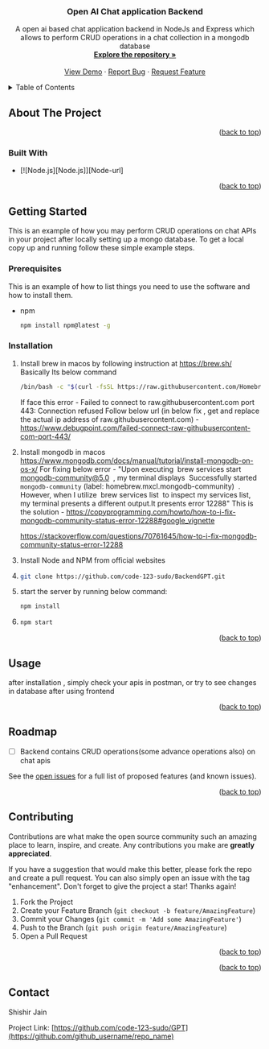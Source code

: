 <a name="readme-top"></a>
<br />
<div align="center">
  <a href="https://github.com/code-123-sudo/BackendGPT">
  </a>

<h3 align="center">Open AI Chat application Backend</h3>

  <p align="center">
    A open ai based chat application backend in NodeJs and Express which allows to perform CRUD operations in a chat collection in a mongodb database
    <br />
    <a href="https://github.com/code-123-sudo/BackendGPT"><strong>Explore the repository »</strong></a>
    <br />
    <br />
    <a href="https://github.com/code-123-sudo/BackendGPT">View Demo</a>
    ·
    <a href="https://github.com/code-123-sudo/BackendGPT/issues">Report Bug</a>
    ·
    <a href="https://github.com/code-123-sudo/BackendGPT/issues">Request Feature</a>
  </p>
</div>



<!-- TABLE OF CONTENTS -->
<details>
  <summary>Table of Contents</summary>
  <ol>
    <li>
      <a href="#about-the-project">About The Project</a>
      <ul>
        <li><a href="#built-with">Built With</a></li>
      </ul>
    </li>
    <li>
      <a href="#getting-started">Getting Started</a>
      <ul>
        <li><a href="#prerequisites">Prerequisites</a></li>
        <li><a href="#installation">Installation</a></li>
      </ul>
    </li>
    <li><a href="#usage">Usage</a></li>
    <li><a href="#roadmap">Roadmap</a></li>
    <li><a href="#contributing">Contributing</a></li>
    <li><a href="#license">License</a></li>
    <li><a href="#contact">Contact</a></li>
    <li><a href="#acknowledgments">Acknowledgments</a></li>
  </ol>
</details>



<!-- ABOUT THE PROJECT -->
## About The Project

<p align="right">(<a href="#readme-top">back to top</a>)</p>



### Built With

* [![Node.js][Node.js]][Node-url]

<p align="right">(<a href="#readme-top">back to top</a>)</p>



<!-- GETTING STARTED -->
## Getting Started

This is an example of how you may perform CRUD operations on chat APIs in your project after locally setting up a mongo database.
To get a local copy up and running follow these simple example steps.

### Prerequisites

This is an example of how to list things you need to use the software and how to install them.
* npm
  ```sh
  npm install npm@latest -g
  ```

### Installation

1. Install brew in macos by following instruction at https://brew.sh/ 
    Basically Its  below command 
   ```sh
   /bin/bash -c "$(curl -fsSL https://raw.githubusercontent.com/Homebrew/install/HEAD/install.sh)"

   ```
   If face this error - Failed to connect to raw.githubusercontent.com port 443: Connection refused
   Follow below url (in below fix , get and replace  the actual ip address of raw.githubusercontent.com) - 
   https://www.debugpoint.com/failed-connect-raw-githubusercontent-com-port-443/
2. Install mongodb in macos
   https://www.mongodb.com/docs/manual/tutorial/install-mongodb-on-os-x/
   For fixing below error - 
   "Upon executing  brew services start mongodb-community@5.0  , my terminal displays  Successfully started `mongodb-community` (label: homebrew.mxcl.mongodb-community)  . However, when I utilize  brew services list  to inspect my services list, my terminal presents a different output.It presents  error  12288"
   This is the solution - 
   https://copyprogramming.com/howto/how-to-i-fix-mongodb-community-status-error-12288#google_vignette

   https://stackoverflow.com/questions/70761645/how-to-i-fix-mongodb-community-status-error-12288
3. Install Node and NPM from official websites
4. ```sh
   git clone https://github.com/code-123-sudo/BackendGPT.git
   ```
5. start the server by running below command:
   ```sh
   npm install
   ```
6. ```sh
   npm start
   ```

<p align="right">(<a href="#readme-top">back to top</a>)</p>



<!-- USAGE EXAMPLES -->
## Usage
after installation , simply check your apis in postman, or try to see changes in database after using frontend 

<p align="right">(<a href="#readme-top">back to top</a>)</p>



<!-- ROADMAP -->
## Roadmap

- [ ] Backend contains CRUD operations(some advance operations also) on chat apis

See the [open issues](https://github.com/code-123-sudo/BackendGPT/issues) for a full list of proposed features (and known issues).

<p align="right">(<a href="#readme-top">back to top</a>)</p>



<!-- CONTRIBUTING -->
## Contributing

Contributions are what make the open source community such an amazing place to learn, inspire, and create. Any contributions you make are **greatly appreciated**.

If you have a suggestion that would make this better, please fork the repo and create a pull request. You can also simply open an issue with the tag "enhancement".
Don't forget to give the project a star! Thanks again!

1. Fork the Project
2. Create your Feature Branch (`git checkout -b feature/AmazingFeature`)
3. Commit your Changes (`git commit -m 'Add some AmazingFeature'`)
4. Push to the Branch (`git push origin feature/AmazingFeature`)
5. Open a Pull Request

<p align="right">(<a href="#readme-top">back to top</a>)</p>

<p align="right">(<a href="#readme-top">back to top</a>)</p>

<!-- CONTACT -->
## Contact

Shishir Jain

Project Link: [https://github.com/code-123-sudo/GPT](https://github.com/github_username/repo_name)


<!-- MARKDOWN LINKS & IMAGES -->
<!-- https://www.markdownguide.org/basic-syntax/#reference-style-links -->
[contributors-shield]: https://img.shields.io/github/contributors/othneildrew/Best-README-Template.svg?style=for-the-badge
[contributors-url]: https://github.com/othneildrew/Best-README-Template/graphs/contributors
[forks-shield]: https://img.shields.io/github/forks/othneildrew/Best-README-Template.svg?style=for-the-badge
[forks-url]: https://github.com/othneildrew/Best-README-Template/network/members
[stars-shield]: https://img.shields.io/github/stars/othneildrew/Best-README-Template.svg?style=for-the-badge
[stars-url]: https://github.com/othneildrew/Best-README-Template/stargazers
[issues-shield]: https://img.shields.io/github/issues/othneildrew/Best-README-Template.svg?style=for-the-badge
[issues-url]: https://github.com/othneildrew/Best-README-Template/issues
[license-shield]: https://img.shields.io/github/license/othneildrew/Best-README-Template.svg?style=for-the-badge
[license-url]: https://github.com/othneildrew/Best-README-Template/blob/master/LICENSE.txt
[linkedin-shield]: https://img.shields.io/badge/-LinkedIn-black.svg?style=for-the-badge&logo=linkedin&colorB=555
[linkedin-url]: https://linkedin.com/in/othneildrew
[product-screenshot]: images/screenshot.png
[Next.js]: https://img.shields.io/badge/next.js-000000?style=for-the-badge&logo=nextdotjs&logoColor=white
[Next-url]: https://nextjs.org/
[React.js]: https://img.shields.io/badge/React-20232A?style=for-the-badge&logo=react&logoColor=61DAFB
[React-url]: https://reactjs.org/
[Vue.js]: https://img.shields.io/badge/Vue.js-35495E?style=for-the-badge&logo=vuedotjs&logoColor=4FC08D
[Vue-url]: https://vuejs.org/
[Angular.io]: https://img.shields.io/badge/Angular-DD0031?style=for-the-badge&logo=angular&logoColor=white
[Angular-url]: https://angular.io/
[Svelte.dev]: https://img.shields.io/badge/Svelte-4A4A55?style=for-the-badge&logo=svelte&logoColor=FF3E00
[Svelte-url]: https://svelte.dev/
[Laravel.com]: https://img.shields.io/badge/Laravel-FF2D20?style=for-the-badge&logo=laravel&logoColor=white
[Laravel-url]: https://laravel.com
[Bootstrap.com]: https://img.shields.io/badge/Bootstrap-563D7C?style=for-the-badge&logo=bootstrap&logoColor=white
[Bootstrap-url]: https://getbootstrap.com
[JQuery.com]: https://img.shields.io/badge/jQuery-0769AD?style=for-the-badge&logo=jquery&logoColor=white
[JQuery-url]: https://jquery.com 
